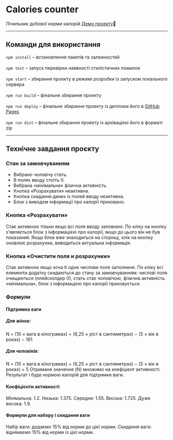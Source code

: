 # Calories counter
Лічильник добової норми калорій
[Демо проекту](https://romanstashuk.github.io/calories-counter/):link:
___
## Команди для використання
`npm install` – встановлення пакетів та залежностей<br><br>
`npm test` – запуск перевірки наявності стилістичних помилок<br><br>
`npm start` – збирання проекту в режимі розробки із запуском локального сервера<br><br>
`npm run build` – фінальне збирання проекту <br><br>
`npm run deploy` – фінальне збирання проекту із деплоєм його в [GitHub Pages](https://pages.github.com)<br><br>
`npm run dist` – фінальне збирання проекту із архівацією його в форматі zip<br>
___
## Технічне завдання проєкту
### Стан за замовчуванням
- Вибрано чоловічу стать.
- В полях вводу стоїть 0.
- Вибрана «мінімальна» фізична активність.
- Кнопка «Розрахувати» неактивна.
- Кнопка скидання даних із полей вводу неактивна.
- Блок з виводом інформації про калорії приховано.
### Кнопка «Розрахувати»
Стає активною тільки якщо всі поля вводу заповнені.
По кліку на кнопку з'являється блок з інформацією про калорії, якщо до цього він не був показаний. Якщо блок вже знаходиться на сторінці, клік на кнопку оновлює розрахунки, виводиться актуальна інформація.
### Кнопка «Очистити поля и розрахунки»
Стає активною якщо хоча б одне числове поле заполнене.
По кліку всі елементи додатку скидаються до стану за замовчуванням: числові поля очищаються (плейсхолдер 0), стать стає чоловічою, фізична активність «мінімальна», блок з інформацією про калорії приховується.
### Формули
#### Підтримка ваги
##### Для жінок:

N = (10 × вага в кілограмах) + (6,25 × ріст в сантиметрах) − (5 × вік в роках) − 161
##### Для чоловіків:

N = (10 × вага в кілограмах) + (6,25 × ріст в сантиметрах) − (5 × вік в роках) + 5
Отримане значення (N) множимо на коефіцієнт активності. Результат і буде нормою калорій для підтримки ваги.

#### Коефіцієнти активності
Мінімальна: 1.2.
Низька: 1.375.
Середня: 1.55.
Висока: 1.725.
Дуже висока: 1.9.
#### Формули для набору і скидання ваги
Набір ваги: додаємо 15% від норми до цієї норми.
Скидання ваги: віднімаємо 15% від норми із цієї норми.
